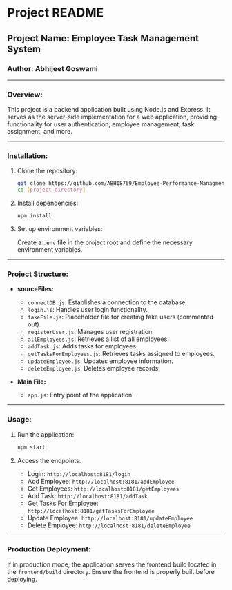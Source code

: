 
# Project README

## Project Name: Employee Task Management System 

### Author: Abhijeet Goswami

---

### Overview:

This project is a backend application built using Node.js and Express. It serves as the server-side implementation for a web application, providing functionality for user authentication, employee management, task assignment, and more.

---

### Installation:

1. Clone the repository:

   ```bash
   git clone https://github.com/ABHI8769/Employee-Performance-Managment-System.git   
   cd [project_directory]
   ```

2. Install dependencies:

   ```bash
   npm install
   ```

3. Set up environment variables:

   Create a `.env` file in the project root and define the necessary environment variables.

---

### Project Structure:

- **sourceFiles:**
  - `connectDB.js`: Establishes a connection to the database.
  - `login.js`: Handles user login functionality.
  - `fakeFile.js`: Placeholder file for creating fake users (commented out).
  - `registerUser.js`: Manages user registration.
  - `allEmployees.js`: Retrieves a list of all employees.
  - `addTask.js`: Adds tasks for employees.
  - `getTasksForEmployees.js`: Retrieves tasks assigned to employees.
  - `updateEmployee.js`: Updates employee information.
  - `deleteEmployee.js`: Deletes employee records.

- **Main File:**
  - `app.js`: Entry point of the application.

---

### Usage:

1. Run the application:

   ```bash
   npm start
   ```

2. Access the endpoints:

   - Login: `http://localhost:8181/login`
   - Add Employee: `http://localhost:8181/addEmployee`
   - Get Employees: `http://localhost:8181/getEmployees`
   - Add Task: `http://localhost:8181/addTask`
   - Get Tasks For Employee: `http://localhost:8181/getTasksForEmployee`
   - Update Employee: `http://localhost:8181/updateEmployee`
   - Delete Employee: `http://localhost:8181/deleteEmployee`

---

### Production Deployment:

If in production mode, the application serves the frontend build located in the `frontend/build` directory. Ensure the frontend is properly built before deploying.

